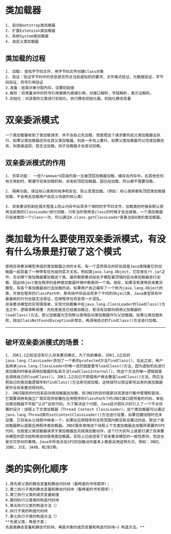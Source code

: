 
# 类加载器
	1. 启动Bootstrap类加载器
	2. 扩展Extension类加载器
	3. 系统System类加载器
	4. 自定义类加载器
## 类加载的过程
	1. 加载: 查找字节码文件，用字节码文件创建class对象
	2. 验证：验证字节码中的信息是否符合当前虚拟机的要求，文件格式验证，元数据验证，字节码验证，符号引用验证
	3.准备：给类对象分配内存，设置初始值
	4.解析：将常量池中的符号引用替换为直接引用，对接口解析，字段解析，类方法解析。
	5.初始化：对该类的父类进行初始化，执行静态初始化器，初始化静态变量
# 双亲委派模式
	一个类加载器收到了类加载请求，并不会自己先加载，而是把这个请求委托给父类加载器去执行，如果父类加载器还存在其父类加载器，则进一步向上委托，如果父类加载器可以完成加载任务，则直接返回，若无法加载，则子加载器才会尝试加载。
## 双亲委派模式的作用
	1. 共享功能： 一些framework层级的类一旦被顶层加载器加载，缓存在内存中。在其他任何地方用到时，都遵守双亲加载机制，派发到顶层加载器，因已经加载，所以都不需要加载。
	
	2. 隔离功能，保证核心类库的纯净和安全，防止恶意加载。（例如：核心类库都有顶层类加载器加载，不会再去加载用户自定义伪装的核心类）
	
	3. 双亲委派机制在很大程度上防止内存中出现多个相同的字节码文件，加载类的时候会默认使用当前类的ClassLoader进行加载，只有当你使用该class的时候才会去装载，一个类加载器只会装载同一个class一次。可以通过A.class.getClassLoader查看当前A类的类加载器。

# 类加载为什么要使用双亲委派模式，有没有什么场景是打破了这个模式
	使用双亲委派模型来组织类加载器之间的关系，有一个显而易见的好处就是Java类随着它的加载器一起具备了一种带有优先级的层次关系。例如类java.lang.Object，它存放在rt.jar之中，无论哪个类加载器要加载这个类，最终都是委派给处于模型最顶端的启动类加载器进行加载，因此Object类在程序的各种类加载器环境中都是同一个类。相反，如果没有使用双亲委派模型，有各个类加载器自行去加载的话，如果用户自己编写了一个称为java.lang.Object的类，并放在程序的ClassPath中，那系统中将会出现多个不同的Object类，Java类型体系中最基础的行为也就无法保证，应用程序也将变得一片混乱。
	双亲委派模型的实现很简单，实现代码都集中在java.lang.ClassLoader的loadClass()方法之中，逻辑清晰易懂：先检查是否已经被加载过，若没有加载则调用父加载器的loadClass()方法，若父加载器为空则默认使用启动类加载器作为父加载器。如果父类加载失败，抛出ClassNotFoundException异常后，再调用自己的findClass()方法进行加载。
---
## 破坏双亲委派模式的场景：
	1. JDK1.2之前还没有引入双亲委派模式，为了向前兼容，JDK1.2之后的java.lang.ClassLoader添加了一个新的protected方法findClass()，在此之前，用户去继承java.lang.ClassLoader的唯一目的就是重写loadClass()方法，因为虚拟机在进行类加载的时候会调用加载器的私有方法loadClassInternal()，而这个方法的唯一逻辑就是去调用自己的loadClass()。JDK1.2之后已不提倡用户再去覆盖loadClass()方法，而应当把自己的类加载逻辑写到findClass()方法来完成加载，这样就可以保证新写出来的类加载器是符合双亲委派规则的。
	2. JNDI服务的代码有启动类加载器去加载，但JNDI的目的就是对资源进行集中管理和查找，它需要调用有独立厂商实现并部署在应用程序的ClassPath下的JNDI接口提供者的代码，单启动类加载器不可能“认识”这些代码。为了解决这个问题，Java设计团队只好引入了一个不太优雅的设计：线程上下文类加载器（Thread Context ClassLoader）。这个类加载器可以通过java.lang.Thread类的setContextClassLoader()方法进行设置，如果创建线程时还未设置，它将会从父线程中继承一个，如果在应用程序的全局范围内都没有设置过的话，那这个类加载器默认就是应用程序类加载器。JNDI服务使用这个线程上下文类加载器去加载所需要的SPI代码，也就是父类加载器请求子类加载器去完成类加载动作，这个行为实际上就是打通了双亲委派模型的层次结构来逆向使用类加载器，实际上已经违背了双亲委派模型的一般性原则，但这也是无可奈何的事情。Java中所有涉及SPI的加载动作基本上都是采用这种方式，例如：JNDI、JDBC、JCE、JAXB、和JBI等。


# 类的实例化顺序
    1.首先是父类的静态变量和静态代码块（看两者的书写顺序）；
    2.第二执行子类的静态变量和静态代码块（看两者的书写顺序）；
    3.第三执行父类的成员变量赋值
    4.第四执行父类类的构造代码块
    5.第五执行父类的构造方法（）
    6.执行子类的构造代码块
    7.第七执行子类的构造方法（）
    **先是父类，再是子类； 
    先是类静态变量和静态代码块，再是对象的成员变量和构造代码块–》构造方法。**

